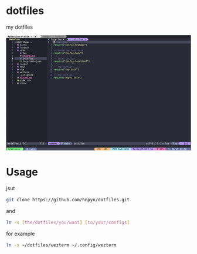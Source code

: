 # dotfiles

my dotfiles

![dotfiles](./dotfiles.png)

# Usage

jsut

```bash
git clone https://github.com/hnpyn/dotfiles.git
```

and

```bash
ln -s [the/dotfiles/you/want] [to/your/configs]
```

for example

```bash
ln -s ~/dotfiles/wezterm ~/.config/wezterm
```
